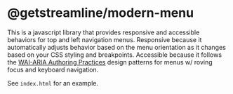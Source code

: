 # @getstreamline/modern-menu

This is a javascript library that provides responsive and accessible behaviors for top and left navigation menus. Responsive because it automatically adjusts behavior based on the menu orientation as it changes based on your CSS styling and breakpoints. Accessible because it follows the [WAI-ARIA Authoring Practices](https://www.w3.org/TR/wai-aria-practices-1.1/) design patterns for menus w/ roving focus and keyboard navigation.

See `index.html` for an example.
